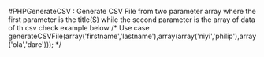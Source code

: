 #PHPGenerateCSV : Generate CSV File from two parameter array
where the first parameter is the title(S) while the second parameter is 
the array of data of th csv 
check example below
/*
Use case
generateCSVFile(array('firstname','lastname'),array(array('niyi','philip'),array('ola','dare')));
*/

